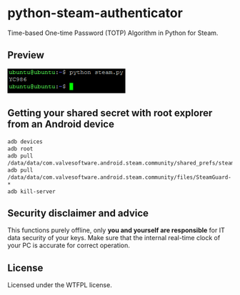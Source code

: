# python-steam-authenticator
Time-based One-time Password (TOTP) Algorithm in Python for Steam.

## Preview

![alt text](https://raw.githubusercontent.com/ran-sama/python_steam_authenticator/master/preview.png)

## Getting your shared secret with root explorer from an Android device
```
adb devices
adb root
adb pull /data/data/com.valvesoftware.android.steam.community/shared_prefs/steam.uuid.xml
adb pull /data/data/com.valvesoftware.android.steam.community/files/SteamGuard-*
adb kill-server
```
## Security disclaimer and advice
This functions purely offline, only __you and yourself are responsible__ for IT data security of your keys. Make sure that the internal real-time clock of your PC is accurate for correct operation.

## License
Licensed under the WTFPL license.
